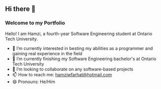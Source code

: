 ## Hi there 👋

### Welcome to my Portfolio
Hello! I am Hamzi, a fourth-year Software Engineering student at Ontario Tech University.

- 🔭 I’m currently interested in besting my abilities as a programmer and gaining real experience in the field
- 🌱 I’m currently finishing my Software Engineering bachelor's at Ontario Tech University
- 👯 I’m looking to collaborate on any software-based projects
- 📫 How to reach me: hamziwfarhat@hotmail.com
- 😄 Pronouns: He/Him
